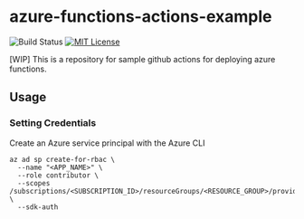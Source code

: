 # azure-functions-actions-example

![Build Status](https://github.com/rnakamine/azure-functions-actions-example/workflows/build/badge.svg) [![MIT License](http://img.shields.io/badge/license-MIT-blue.svg?style=flat)](LICENSE)

[WIP] This is a repository for sample github actions for deploying azure functions.

## Usage

### Setting Credentials

Create an Azure service principal with the Azure CLI
```
az ad sp create-for-rbac \
  --name "<APP_NAME>" \
  --role contributor \
  --scopes /subscriptions/<SUBSCRIPTION_ID>/resourceGroups/<RESOURCE_GROUP>/providers/Microsoft.Web/sites/<APP_NAME> \
  --sdk-auth
```
